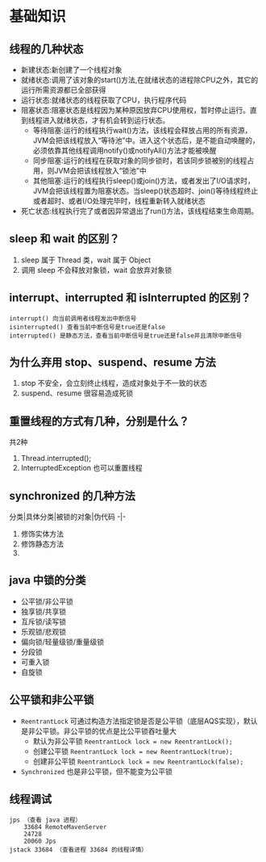# 基础知识
## 线程的几种状态
- 新建状态:新创建了一个线程对象
- 就绪状态:调用了该对象的start()方法,在就绪状态的进程除CPU之外，其它的运行所需资源都已全部获得
- 运行状态:就绪状态的线程获取了CPU，执行程序代码
- 阻塞状态:阻塞状态是线程因为某种原因放弃CPU使用权，暂时停止运行。直到线程进入就绪状态，才有机会转到运行状态。
    - 等待阻塞:运行的线程执行wait()方法，该线程会释放占用的所有资源，JVM会把该线程放入“等待池”中。进入这个状态后，是不能自动唤醒的，必须依靠其他线程调用notify()或notifyAll()方法才能被唤醒
    - 同步阻塞:运行的线程在获取对象的同步锁时，若该同步锁被别的线程占用，则JVM会把该线程放入“锁池”中
    - 其他阻塞:运行的线程执行sleep()或join()方法，或者发出了I/O请求时，JVM会把该线程置为阻塞状态。当sleep()状态超时、join()等待线程终止或者超时、或者I/O处理完毕时，线程重新转入就绪状态
- 死亡状态:线程执行完了或者因异常退出了run()方法，该线程结束生命周期。
## sleep 和 wait 的区别？
1. sleep 属于 Thread 类，wait 属于 Object
2. 调用 sleep 不会释放对象锁，wait 会放弃对象锁

## interrupt、interrupted 和 isInterrupted 的区别？
    interrupt() 向当前调用者线程发出中断信号
    isinterrupted() 查看当前中断信号是true还是false
    interrupted() 是静态方法，查看当前中断信号是true还是false并且清除中断信号
## 为什么弃用 stop、suspend、resume 方法
1. stop 不安全，会立刻终止线程，造成对象处于不一致的状态
2. suspend、resume 很容易造成死锁 
## 重置线程的方式有几种，分别是什么？
共2种
1. Thread.interrupted();
2. InterruptedException 也可以重置线程
## synchronized 的几种方法

分类|具体分类|被锁的对象|伪代码
-|-

1. 修饰实体方法
2. 修饰静态方法
3. 

## java 中锁的分类
- 公平锁/非公平锁
- 独享锁/共享锁
- 互斥锁/读写锁
- 乐观锁/悲观锁
- 偏向锁/轻量级锁/重量级锁
- 分段锁
- 可重入锁
- 自旋锁
## 公平锁和非公平锁
- `ReentrantLock` 可通过构造方法指定锁是否是公平锁（底层AQS实现），默认是非公平锁。非公平锁的优点是比公平锁吞吐量大
    - 默认为非公平锁 `ReentrantLock lock = new ReentrantLock();`
    - 创建公平锁 `ReentrantLock lock = new ReentrantLock(true);`
    - 创建非公平锁 `ReentrantLock lock = new ReentrantLock(false);`
- `Synchronized` 也是非公平锁，但不能变为公平锁

## 线程调试
    jps （查看 java 进程）
        33684 RemoteMavenServer
        24728
        20060 Jps
    jstack 33684 （查看进程 33684 的线程详情）
        